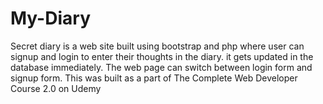 # My-Diary
Secret diary is a web site built using bootstrap and php where user can signup and login to enter their thoughts in the diary.
it gets updated in the database immediately.
The web page can switch between login form and signup form.
This was built as a part of The Complete Web Developer Course 2.0 on Udemy
